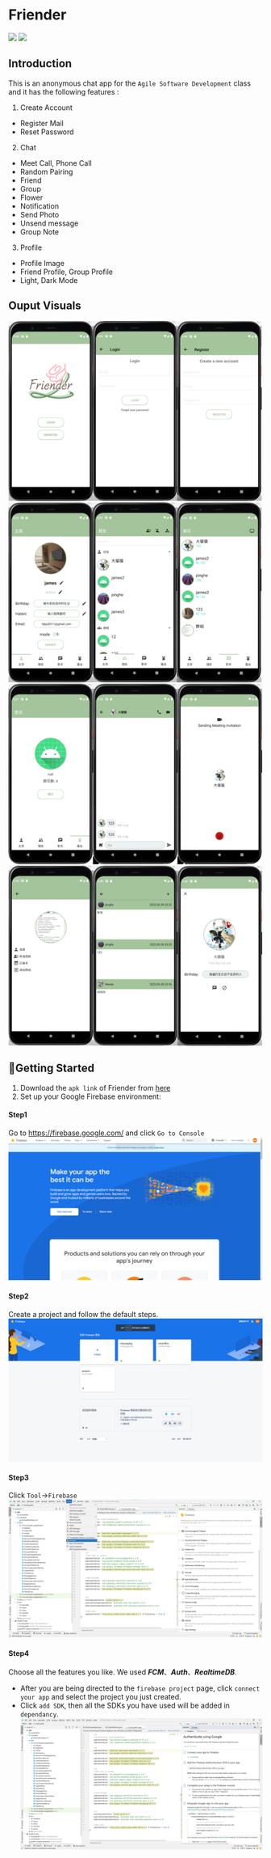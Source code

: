 # Friender

![](https://img.shields.io/badge/Java-9cf)
![](https://img.shields.io/badge/GoogleFirebase-lightgrey)



## Introduction

This is an anonymous chat app for the `Agile Software Development` class and it has the following features :

1. Create Account
  * Register Mail
  * Reset Password

2. Chat
  * Meet Call, Phone Call
  * Random Pairing
  * Friend
  * Group
  * Flower
  * Notification
  * Send Photo
  * Unsend message
  * Group Note

3. Profile
  * Profile Image
  * Friend Profile, Group Profile
  * Light, Dark Mode

## Ouput Visuals
![Imgur](https://github.com/a3828162/Friender/blob/main/picture/5.png)
![Imgur](https://github.com/a3828162/Friender/blob/main/picture/6.png)
![Imgur](https://github.com/a3828162/Friender/blob/main/picture/7.png)
![Imgur](https://github.com/a3828162/Friender/blob/main/picture/8.png)

## 🔨Getting Started

1. Download the `apk link` of Friender from [here](https://drive.google.com/file/d/1soROmngn-LKTB6i8ZeDQUUv68UHyi931/view?usp=sharing") 
2. Set up your Google Firebase environment: 
#### Step1
Go to <a href="https://firebase.google.com/?">https://firebase.google.com/</a> and click `Go to Console`
![Imgur](https://github.com/a3828162/Friender/blob/main/picture/1.png)
#### Step2
Create a project and follow the default steps. 
![Imgur](https://github.com/a3828162/Friender/blob/main/picture/2.png)
#### Step3
Click `Tool`->`Firebase`
![Imgur](https://github.com/a3828162/Friender/blob/main/picture/3.png)
#### Step4
Choose all the features you like. We used ***FCM***、***Auth***、***RealtimeDB***.
* After you are being directed to the `firebase project` page, click `connect your app` and select the project you just created. 
* Click `add SDK`, then all the SDKs you have used will be added in `dependancy`.
![Imgur](https://github.com/a3828162/Friender/blob/main/picture/4.png)
